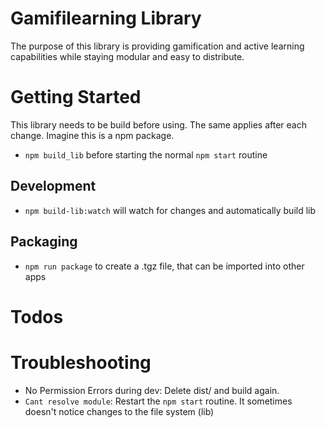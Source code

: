 # Gamifilearning Library

The purpose of this library is providing gamification and active learning capabilities while staying modular and easy to distribute.

# Getting Started

This library needs to be build before using. The same applies after each change. Imagine this is a npm package.

- `npm build_lib` before starting the normal `npm start` routine

## Development

- `npm build-lib:watch` will watch for changes and automatically build lib

## Packaging

- `npm run package` to create a .tgz file, that can be imported into other apps

# Todos

# Troubleshooting

- No Permission Errors during dev: Delete dist/ and build again.
- `Cant resolve module`: Restart the `npm start` routine. It sometimes doesn't notice changes to the file system (lib)
